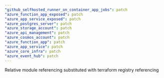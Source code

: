 ```yaml
---
"github_selfhosted_runner_on_container_app_jobs": patch
"azure_function_app_exposed": patch
"azure_app_service_exposed": patch
"azure_postgres_server": patch
"azure_storage_account": patch
"azure_api_management": patch
"azure_cosmos_account": patch
"azure_function_app": patch
"azure_app_service": patch
"azure_core_infra": patch
"azure_event_hub": patch
---
```


Relative module referencing substituted with terraform registry referencing
